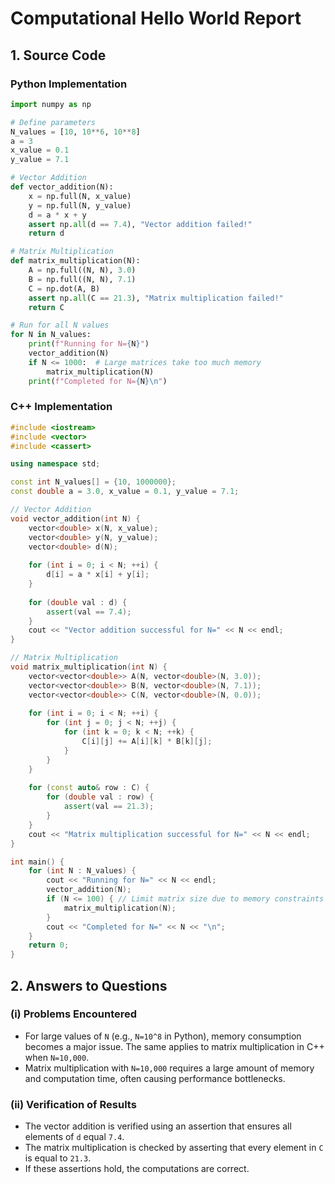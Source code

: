 # Computational Hello World Report

## 1. Source Code

### Python Implementation
```python
import numpy as np

# Define parameters
N_values = [10, 10**6, 10**8]
a = 3
x_value = 0.1
y_value = 7.1

# Vector Addition
def vector_addition(N):
    x = np.full(N, x_value)
    y = np.full(N, y_value)
    d = a * x + y
    assert np.all(d == 7.4), "Vector addition failed!"
    return d

# Matrix Multiplication
def matrix_multiplication(N):
    A = np.full((N, N), 3.0)
    B = np.full((N, N), 7.1)
    C = np.dot(A, B)
    assert np.all(C == 21.3), "Matrix multiplication failed!"
    return C

# Run for all N values
for N in N_values:
    print(f"Running for N={N}")
    vector_addition(N)
    if N <= 1000:  # Large matrices take too much memory
        matrix_multiplication(N)
    print(f"Completed for N={N}\n")
```

### C++ Implementation
```cpp
#include <iostream>
#include <vector>
#include <cassert>

using namespace std;

const int N_values[] = {10, 1000000};
const double a = 3.0, x_value = 0.1, y_value = 7.1;

// Vector Addition
void vector_addition(int N) {
    vector<double> x(N, x_value);
    vector<double> y(N, y_value);
    vector<double> d(N);
    
    for (int i = 0; i < N; ++i) {
        d[i] = a * x[i] + y[i];
    }
    
    for (double val : d) {
        assert(val == 7.4);
    }
    cout << "Vector addition successful for N=" << N << endl;
}

// Matrix Multiplication
void matrix_multiplication(int N) {
    vector<vector<double>> A(N, vector<double>(N, 3.0));
    vector<vector<double>> B(N, vector<double>(N, 7.1));
    vector<vector<double>> C(N, vector<double>(N, 0.0));
    
    for (int i = 0; i < N; ++i) {
        for (int j = 0; j < N; ++j) {
            for (int k = 0; k < N; ++k) {
                C[i][j] += A[i][k] * B[k][j];
            }
        }
    }
    
    for (const auto& row : C) {
        for (double val : row) {
            assert(val == 21.3);
        }
    }
    cout << "Matrix multiplication successful for N=" << N << endl;
}

int main() {
    for (int N : N_values) {
        cout << "Running for N=" << N << endl;
        vector_addition(N);
        if (N <= 100) { // Limit matrix size due to memory constraints
            matrix_multiplication(N);
        }
        cout << "Completed for N=" << N << "\n";
    }
    return 0;
}
```

## 2. Answers to Questions

### (i) Problems Encountered
- For large values of `N` (e.g., `N=10^8` in Python), memory consumption becomes a major issue. The same applies to matrix multiplication in C++ when `N=10,000`.
- Matrix multiplication with `N=10,000` requires a large amount of memory and computation time, often causing performance bottlenecks.

### (ii) Verification of Results
- The vector addition is verified using an assertion that ensures all elements of `d` equal `7.4`.
- The matrix multiplication is checked by asserting that every element in `C` is equal to `21.3`.
- If these assertions hold, the computations are correct.

